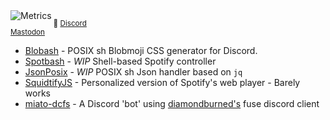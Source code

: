 <img align="left" alt="Metrics" src="https://cdn.jsdelivr.net/gh/thatgeekyweeb/thatgeekyweeb@master/github-metrics.svg">

<sup>🔌 [Discord](https://dsc.bio/thatweeb)  
[Mastodon](https://mastodon.lol/@ThatGeekyWeeb)<sup>

- [Blobash](https://github.com/thatgeekyweeb/blobash) - POSIX sh Blobmoji CSS generator for Discord.
- [Spotbash](https://github.com/thatgeekyweeb/Spotbash) - *WIP* Shell-based Spotify controller
- [JsonPosix](https://github.com/thatgeekyweeb/jp) - *WIP* POSIX sh Json handler based on `jq`
- [SquidtifyJS](https://github.com/ThatGeekyWeeb/SquidtifyJS) - Personalized version of Spotify's web player - Barely works
- [miato-dcfs](https://github.com/ThatGeekyWeeb/miato-dcfs) - A Discord 'bot' using [diamondburned's](https://github.com/diamondburned/) fuse discord client
